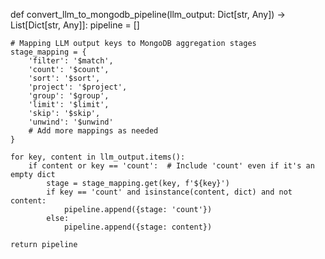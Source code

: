 def convert_llm_to_mongodb_pipeline(llm_output: Dict[str, Any]) -> List[Dict[str, Any]]:
    pipeline = []
    
    # Mapping LLM output keys to MongoDB aggregation stages
    stage_mapping = {
        'filter': '$match',
        'count': '$count',
        'sort': '$sort',
        'project': '$project',
        'group': '$group',
        'limit': '$limit',
        'skip': '$skip',
        'unwind': '$unwind'
        # Add more mappings as needed
    }
    
    for key, content in llm_output.items():
        if content or key == 'count':  # Include 'count' even if it's an empty dict
            stage = stage_mapping.get(key, f'${key}')
            if key == 'count' and isinstance(content, dict) and not content:
                pipeline.append({stage: 'count'})
            else:
                pipeline.append({stage: content})
    
    return pipeline
